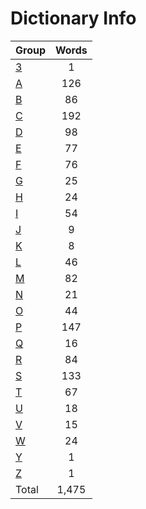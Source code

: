 ﻿Dictionary Info
=======


|Group|Words|
|-----|:------:|
|[3](3.json)|1|
|[A](A.json)|126|
|[B](B.json)|86|
|[C](C.json)|192|
|[D](D.json)|98|
|[E](E.json)|77|
|[F](F.json)|76|
|[G](G.json)|25|
|[H](H.json)|24|
|[I](I.json)|54|
|[J](J.json)|9|
|[K](K.json)|8|
|[L](L.json)|46|
|[M](M.json)|82|
|[N](N.json)|21|
|[O](O.json)|44|
|[P](P.json)|147|
|[Q](Q.json)|16|
|[R](R.json)|84|
|[S](S.json)|133|
|[T](T.json)|67|
|[U](U.json)|18|
|[V](V.json)|15|
|[W](W.json)|24|
|[Y](Y.json)|1|
|[Z](Z.json)|1|
|Total|1,475|
